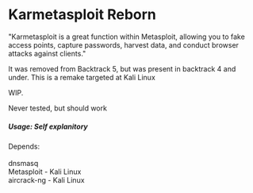 Karmetasploit Reborn
===============
"Karmetasploit is a great function within Metasploit, allowing you to fake access points, capture passwords, harvest data, and conduct browser attacks against clients."

It was removed from Backtrack 5, but was present in backtrack 4 and under. This is a remake targeted at Kali Linux 


WIP.


Never tested, but should work



##### Usage: Self explanitory





Depends:
<br><br>dnsmasq
<br>Metasploit - Kali Linux
<br>aircrack-ng - Kali Linux

